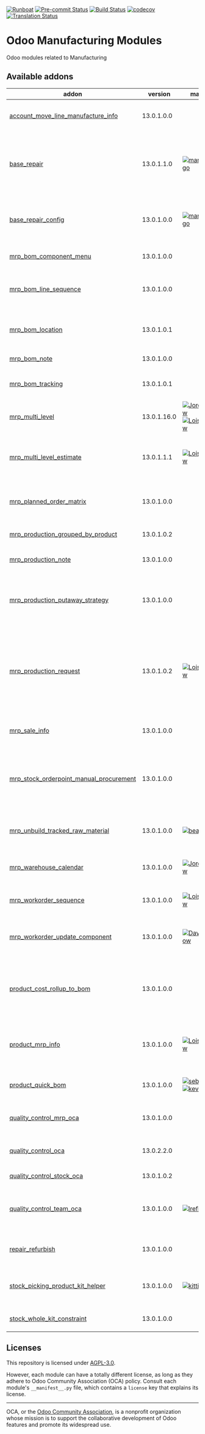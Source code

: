
[![Runboat](https://img.shields.io/badge/runboat-Try%20me-875A7B.png)](https://runboat.odoo-community.org/builds?repo=OCA/manufacture&target_branch=13.0)
[![Pre-commit Status](https://github.com/OCA/manufacture/actions/workflows/pre-commit.yml/badge.svg?branch=13.0)](https://github.com/OCA/manufacture/actions/workflows/pre-commit.yml?query=branch%3A13.0)
[![Build Status](https://github.com/OCA/manufacture/actions/workflows/test.yml/badge.svg?branch=13.0)](https://github.com/OCA/manufacture/actions/workflows/test.yml?query=branch%3A13.0)
[![codecov](https://codecov.io/gh/OCA/manufacture/branch/13.0/graph/badge.svg)](https://codecov.io/gh/OCA/manufacture)
[![Translation Status](https://translation.odoo-community.org/widgets/manufacture-13-0/-/svg-badge.svg)](https://translation.odoo-community.org/engage/manufacture-13-0/?utm_source=widget)

<!-- /!\ do not modify above this line -->

# Odoo Manufacturing Modules

Odoo modules related to Manufacturing

<!-- /!\ do not modify below this line -->

<!-- prettier-ignore-start -->

[//]: # (addons)

Available addons
----------------
addon | version | maintainers | summary
--- | --- | --- | ---
[account_move_line_manufacture_info](account_move_line_manufacture_info/) | 13.0.1.0.0 |  | Account Move Line Manufacture Information
[base_repair](base_repair/) | 13.0.1.1.0 | [![marcelsavegnago](https://github.com/marcelsavegnago.png?size=30px)](https://github.com/marcelsavegnago) | This module extends the functionality of Odoo Repair module to add some basic features.
[base_repair_config](base_repair_config/) | 13.0.1.0.0 | [![marcelsavegnago](https://github.com/marcelsavegnago.png?size=30px)](https://github.com/marcelsavegnago) | Provides general settings for the Maintenance App
[mrp_bom_component_menu](mrp_bom_component_menu/) | 13.0.1.0.0 |  | MRP BOM Component Menu
[mrp_bom_line_sequence](mrp_bom_line_sequence/) | 13.0.1.0.0 |  | Manages the order of BOM lines by displaying its sequence
[mrp_bom_location](mrp_bom_location/) | 13.0.1.0.1 |  | Adds location field to Bill of Materials and its components.
[mrp_bom_note](mrp_bom_note/) | 13.0.1.0.0 |  | Notes in Bill of Materials
[mrp_bom_tracking](mrp_bom_tracking/) | 13.0.1.0.1 |  | Logs any change to a BoM in the chatter
[mrp_multi_level](mrp_multi_level/) | 13.0.1.16.0 | [![JordiBForgeFlow](https://github.com/JordiBForgeFlow.png?size=30px)](https://github.com/JordiBForgeFlow) [![LoisRForgeFlow](https://github.com/LoisRForgeFlow.png?size=30px)](https://github.com/LoisRForgeFlow) | Adds an MRP Scheduler
[mrp_multi_level_estimate](mrp_multi_level_estimate/) | 13.0.1.1.1 | [![LoisRForgeFlow](https://github.com/LoisRForgeFlow.png?size=30px)](https://github.com/LoisRForgeFlow) | Allows to consider demand estimates using MRP multi level.
[mrp_planned_order_matrix](mrp_planned_order_matrix/) | 13.0.1.0.0 |  | Allows to create fixed planned orders on a grid view.
[mrp_production_grouped_by_product](mrp_production_grouped_by_product/) | 13.0.1.0.2 |  | Production Grouped By Product
[mrp_production_note](mrp_production_note/) | 13.0.1.0.0 |  | Notes in production orders
[mrp_production_putaway_strategy](mrp_production_putaway_strategy/) | 13.0.1.0.0 |  | Applies putaway strategies to manufacturing orders for finished products.
[mrp_production_request](mrp_production_request/) | 13.0.1.0.2 | [![LoisRForgeFlow](https://github.com/LoisRForgeFlow.png?size=30px)](https://github.com/LoisRForgeFlow) | Allows you to use Manufacturing Request as a previous step to Manufacturing Orders for better manufacture planification.
[mrp_sale_info](mrp_sale_info/) | 13.0.1.0.0 |  | Adds sale information to Manufacturing models
[mrp_stock_orderpoint_manual_procurement](mrp_stock_orderpoint_manual_procurement/) | 13.0.1.0.0 |  | Updates the value of MO Responsible and keeps trackof changes regarding this field
[mrp_unbuild_tracked_raw_material](mrp_unbuild_tracked_raw_material/) | 13.0.1.0.0 | [![bealdav](https://github.com/bealdav.png?size=30px)](https://github.com/bealdav) | Allow to unbuild tracked purchased products
[mrp_warehouse_calendar](mrp_warehouse_calendar/) | 13.0.1.0.0 | [![JordiBForgeFlow](https://github.com/JordiBForgeFlow.png?size=30px)](https://github.com/JordiBForgeFlow) | Considers the warehouse calendars in manufacturing
[mrp_workorder_sequence](mrp_workorder_sequence/) | 13.0.1.0.0 | [![LoisRForgeFlow](https://github.com/LoisRForgeFlow.png?size=30px)](https://github.com/LoisRForgeFlow) | adds sequence to production work orders.
[mrp_workorder_update_component](mrp_workorder_update_component/) | 13.0.1.0.0 | [![DavidJForgeFlow](https://github.com/DavidJForgeFlow.png?size=30px)](https://github.com/DavidJForgeFlow) | Allows to modify component lines in work orders.
[product_cost_rollup_to_bom](product_cost_rollup_to_bom/) | 13.0.1.0.0 |  | Update BOM costs by rolling up. Adds scheduled job for unattended rollups.
[product_mrp_info](product_mrp_info/) | 13.0.1.0.0 | [![LoisRForgeFlow](https://github.com/LoisRForgeFlow.png?size=30px)](https://github.com/LoisRForgeFlow) | Adds smart button in product form view linking to manufacturing order list.
[product_quick_bom](product_quick_bom/) | 13.0.1.0.0 | [![sebastienbeau](https://github.com/sebastienbeau.png?size=30px)](https://github.com/sebastienbeau) [![kevinkhao](https://github.com/kevinkhao.png?size=30px)](https://github.com/kevinkhao) | Create the bom directly from the product
[quality_control_mrp_oca](quality_control_mrp_oca/) | 13.0.1.0.0 |  | MRP extension for quality control (OCA)
[quality_control_oca](quality_control_oca/) | 13.0.2.2.0 |  | Generic infrastructure for quality tests.
[quality_control_stock_oca](quality_control_stock_oca/) | 13.0.1.0.2 |  | Quality control - Stock (OCA)
[quality_control_team_oca](quality_control_team_oca/) | 13.0.1.0.0 | [![lreficent](https://github.com/lreficent.png?size=30px)](https://github.com/lreficent) | Adds quality control teams to handle different quality control workflows
[repair_refurbish](repair_refurbish/) | 13.0.1.0.0 |  | Create refurbished products during repair
[stock_picking_product_kit_helper](stock_picking_product_kit_helper/) | 13.0.1.0.0 | [![kittiu](https://github.com/kittiu.png?size=30px)](https://github.com/kittiu) | Set quanity in picking line based on product kit quantity
[stock_whole_kit_constraint](stock_whole_kit_constraint/) | 13.0.1.0.0 |  | Avoid to deliver a kit partially

[//]: # (end addons)

<!-- prettier-ignore-end -->

## Licenses

This repository is licensed under [AGPL-3.0](LICENSE).

However, each module can have a totally different license, as long as they adhere to Odoo Community Association (OCA)
policy. Consult each module's `__manifest__.py` file, which contains a `license` key
that explains its license.

----
OCA, or the [Odoo Community Association](http://odoo-community.org/), is a nonprofit
organization whose mission is to support the collaborative development of Odoo features
and promote its widespread use.
